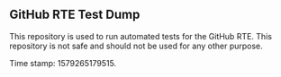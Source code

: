 ## GitHub RTE Test Dump

This repository is used to run automated tests for the GitHub RTE.
This repository is not safe and should not be used for any other purpose.

Time stamp: 1579265179515.
